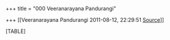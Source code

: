 +++
title = "000 Veeranarayana Pandurangi"

+++
[[Veeranarayana Pandurangi	2011-08-12, 22:29:51 [Source](https://groups.google.com/g/bvparishat/c/GY7UM75ulic)]]



  

[TABLE]

